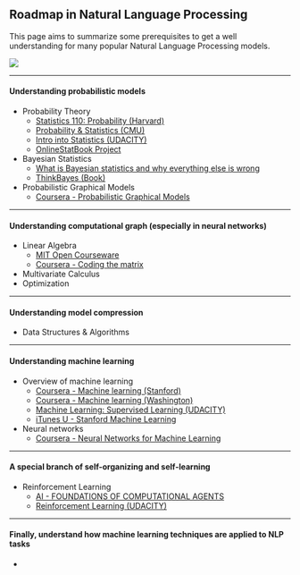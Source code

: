 Roadmap in Natural Language Processing
---


This page aims to summarize some prerequisites to get a well understanding for many popular Natural Language Processing models. 

![](https://www.lucidchart.com/publicSegments/view/54d81254-7ef8-4a56-b2cc-14e50a00dd31/image.png)

---

#### Understanding probabilistic models

- Probability Theory
	- [Statistics 110: Probability (Harvard)](https://itunes.apple.com/us/course/statistics-110-probability/id502492375)
	- [Probability & Statistics (CMU)](http://oli.cmu.edu/courses/free-open/statistics-course-details/)
	- [Intro into Statistics (UDACITY)](https://www.udacity.com/course/st101)
	- [OnlineStatBook Project](http://onlinestatbook.com/2/index.html)
- Bayesian Statistics
	- [What is Bayesian statistics and why everything else is wrong](http://people.math.umass.edu/~lavine/whatisbayes.pdf)
	- [ThinkBayes (Book)](http://www.greenteapress.com/thinkbayes/)
- Probabilistic Graphical Models
	- [Coursera - Probabilistic Graphical Models](https://www.coursera.org/course/pgm)

---

#### Understanding computational graph (especially in neural networks)

- Linear Algebra
	- [MIT Open Courseware](http://ocw.mit.edu/courses/mathematics/18-06-linear-algebra-spring-2010/video-lectures/)
	- [Coursera - Coding the matrix](https://www.coursera.org/course/matrix)
- Multivariate Calculus
- Optimization

---

#### Understanding model compression

- Data Structures & Algorithms

---

#### Understanding machine learning

- Overview of machine learning
	- [Coursera - Machine learning (Stanford)](https://www.coursera.org/course/ml)
	- [Coursera - Machine learning (Washington)](https://www.coursera.org/course/machlearning)
	- [Machine Learning: Supervised Learning (UDACITY) ](https://www.udacity.com/course/ud675)
    - [iTunes U - Stanford Machine Learning](https://itunes.apple.com/WebObjects/MZStore.woa/wa/viewPodcast?id=384233048#ls=1)
- Neural networks
	- [Coursera - Neural Networks for Machine Learning](https://www.coursera.org/course/neuralnets)

---

#### A special branch of self-organizing and self-learning

- Reinforcement Learning
	- [AI - FOUNDATIONS OF COMPUTATIONAL AGENTS](http://artint.info/html/ArtInt.html)
	- [Reinforcement Learning (UDACITY) ](https://www.udacity.com/course/ud820)

---

#### Finally, understand how machine learning techniques are applied to NLP tasks

- 
